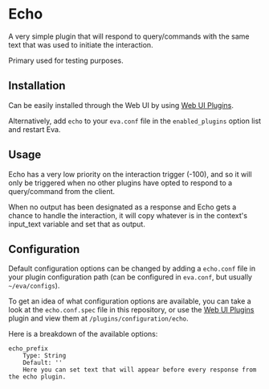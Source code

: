 Echo
====

A very simple plugin that will respond to query/commands with the same text that was used to initiate the interaction.

Primary used for testing purposes.

## Installation

Can be easily installed through the Web UI by using [Web UI Plugins](https://github.com/edouardpoitras/eva-web-ui-plugins).

Alternatively, add `echo` to your `eva.conf` file in the `enabled_plugins` option list and restart Eva.

## Usage

Echo has a very low priority on the interaction trigger (-100), and so it will only be triggered when no other plugins have opted to respond to a query/command from the client.

When no output has been designated as a response and Echo gets a chance to handle the interaction, it will copy whatever is in the context's input_text variable and set that as output.

## Configuration

Default configuration options can be changed by adding a `echo.conf` file in your plugin configuration path (can be configured in `eva.conf`, but usually `~/eva/configs`).

To get an idea of what configuration options are available, you can take a look at the `echo.conf.spec` file in this repository, or use the [Web UI Plugins](https://github.com/edouardpoitras/eva-web-ui-plugins) plugin and view them at `/plugins/configuration/echo`.

Here is a breakdown of the available options:

    echo_prefix
        Type: String
        Default: ''
        Here you can set text that will appear before every response from the echo plugin.
